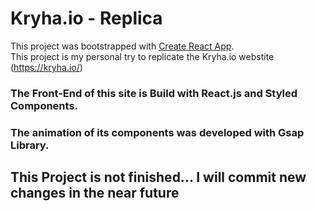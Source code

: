 # Kryha.io - Replica

This project was bootstrapped with [Create React App](https://github.com/facebook/create-react-app).
<br>
This project is my personal try to replicate the Kryha.io webstite (https://kryha.io/)

### The Front-End of this site is Build with React.js and Styled Components.

### The animation of its components was developed with Gsap Library.

## This Project is not finished... I will commit new changes in the near future

